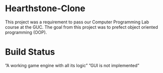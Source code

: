 # Hearthstone-Clone
This project was a requirement to pass our Computer Programming Lab course at the GUC. The goal from this project was to prefect object oriented programming (OOP).
# Build Status #
”A working game engine with all its logic”
”GUI is not implemented”

